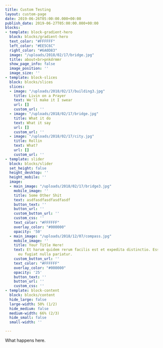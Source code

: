 ```yaml
---
title: Custom Testing
layout: custom-page
date: 2019-06-26T05:00:00.000+00:00
publish_date: 2019-06-27T05:00:00.000+00:00
blocks:
- template: block-gradient-hero
  block: blocks/gradient-hero
  text_color: "#FFFFFF"
  left_color: "#EE5C6C"
  right_color: "#6A0D83"
  image: "/uploads/2018/02/17/bridge.jpg"
  title: about<br>pnkdrmmr
  show_page_info: false
  image_position: ''
  image_size: ''
- template: block-slices
  block: blocks/slices
  slices:
  - image: "/uploads/2018/02/17/building3.jpg"
    title: Livin on a Prayer
    text: We'll make it I swear
    url: []
    custom_url: ''
  - image: "/uploads/2018/02/17/bridge.jpg"
    title: What it do
    text: What it say
    url: []
    custom_url: ''
  - image: "/uploads/2018/02/17/city.jpg"
    title: Rollin
    text: What?
    url: []
    custom_url: ''
- template: slider
  block: blocks/slider
  set_height: false
  height_desktop: ''
  height_mobile: ''
  image:
  - main_image: "/uploads/2018/02/17/bridge3.jpg"
    mobile_image: ''
    title: Some Other Shit
    text: asdfasdfasdfasdfasdf
    button_text: ''
    button_url: ''
    custom_button_url: ''
    custom_css: ''
    text_color: "#FFFFFF"
    overlay_color: "#000000"
    opacity: '50'
  - main_image: "/uploads/2018/12/07/compass.jpg"
    mobile_image: ''
    title: Your Title Here!
    text: Et harum quidem rerum facilis est et expedita distinctio. Esse cillum dolore
      eu fugiat nulla pariatur.
    custom_button_url: ''
    text_color: "#FFFFFF"
    overlay_color: "#000000"
    opacity: '25'
    button_text: ''
    button_url: ''
    custom_css: ''
- template: block-content
  block: blocks/content
  hide_large: false
  large-width: 50% (1/2)
  hide_medium: false
  medium-width: 66% (2/3)
  hide_small: false
  small-width: ''

---
```

What happens here.